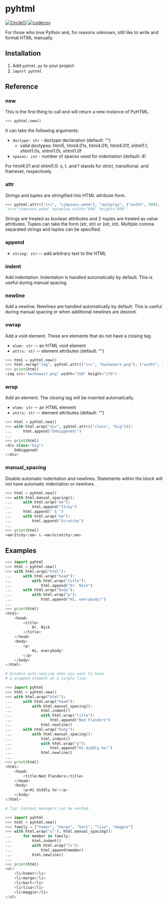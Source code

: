 # pyhtml

[![CircleCI](https://circleci.com/gh/chingc/pyhtml.svg?style=shield)](https://circleci.com/gh/chingc/pyhtml) [![codecov](https://codecov.io/gh/chingc/pyhtml/branch/master/graph/badge.svg)](https://codecov.io/gh/chingc/pyhtml)

For those who love Python and, for reasons unknown, still like to write and format HTML manually.

## Installation

1. Add `pyhtml.py` to your project
1. `import pyhtml`

## Reference

### new

This is the first thing to call and will return a new instance of PyHTML.

```python
>>> pyhtml.new()
```

It can take the following arguments:

- `doctype: str` - doctype declaration (default: "")
  - valid doctypes: html5, html4.01s, html4.01t, html4.01f, xhtml1.1, xhtml1.0s, xhtml1.0t, xhtml1.0f
- `spaces: int` - number of spaces used for indentation (default: 4)

For html4.01 and xhtml1.0: s, t, and f stands for strict, transitional, and frameset, respectively.

### attr

Strings and tuples are stringified into HTML attribute form.

```python
>>> pyhtml.attr(("src", "simpsons.webm"), "autoplay", ("width", 800), ("height", 600))
'src="simpsons.webm" autoplay width="800" height="600"'
```

Strings are treated as boolean attributes and 2-tuples are treated as value attributes.  Tuples can take the form (str, str) or (str, int).  Multiple comma separated strings and tuples can be specified.

### append

- `string: str` -- add arbitrary text to the HTML

### indent

Add indentation.  Indentation is handled automatically by default.  This is useful during manual spacing.

### newline

Add a newline.  Newlines are handled automatically by default.  This is useful during manual spacing or when additional newlines are desired.

### vwrap

Add a void element.  These are elements that do not have a closing tag.

- `elem: str` -- an HTML void element
- `attrs: str` -- element attributes (default: "")

```python
>>> html = pyhtml.new()
>>> html.vwrap("img", pyhtml.attr(("src", "kwikemart.png"), ("width", 358), ("height", 278)))
>>> print(html)
<img src="kwikemart.png" width="358" height="278">
```

### wrap

Add an element.  The closing tag will be inserted automatically.

- `elem: str` -- an HTML element
- `attrs: str` -- element attributes (default: "")

```python
>>> html = pyhtml.new()
>>> with html.wrap("div", pyhtml.attr(("class", "big"))):
...     html.append("Embiggened!")
...
>>> print(html)
<div class="big">
    Embiggened!
</div>
```

### manual_spacing

Disable automatic indentation and newlines.  Statements within the block will not have automatic indentation or newlines.

```python
>>> html = pyhtml.new()
>>> with html.manual_spacing():
...     with html.wrap("em"):
...         html.append("Itchy")
...     html.append(" & ")
...     with html.wrap("em"):
...         html.append("Scratchy")
...
>>> print(html)
<em>Itchy</em> & <em>Scratchy</em>
```

## Examples

```python
>>> import pyhtml
>>> html = pyhtml.new()
>>> with html.wrap("html"):
...     with html.wrap("head"):
...         with html.wrap("title"):
...             html.append("Dr. Nick")
...     with html.wrap("body"):
...         with html.wrap("p"):
...             html.append("Hi, everybody!")
...
>>> print(html)
<html>
    <head>
        <title>
            Dr. Nick
        </title>
    </head>
    <body>
        <p>
            Hi, everybody!
        </p>
    </body>
</html>
```

```python
# Disable auto-spacing when you want to have
# a wrapped element on a single line.

>>> import pyhtml
>>> html = pyhtml.new()
>>> with html.wrap("html"):
...     with html.wrap("head"):
...         with html.manual_spacing():
...             html.indent()
...             with html.wrap("title"):
...                 html.append("Ned Flanders")
...             html.newline()
...     with html.wrap("body"):
...         with html.manual_spacing():
...             html.indent()
...             with html.wrap("p"):
...                 html.append("Hi diddly ho!")
...             html.newline()
...
>>> print(html)
<html>
    <head>
        <title>Ned Flanders</title>
    </head>
    <body>
        <p>Hi diddly ho!</p>
    </body>
</html>
```

```python
# Tip: Context managers can be nested.

>>> import pyhtml
>>> html = pyhtml.new()
>>> family = ["homer", "marge", "bart", "lisa", "maggie"]
>>> with html.wrap("ul"), html.manual_spacing():
...     for member in family:
...         html.indent()
...         with html.wrap("li"):
...             html.append(member)
...         html.newline()
...
>>> print(html)
<ul>
    <li>homer</li>
    <li>marge</li>
    <li>bart</li>
    <li>lisa</li>
    <li>maggie</li>
</ul>
```
